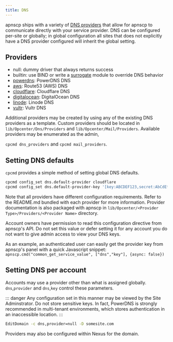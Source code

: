 ```yaml
---
title: DNS
---
```


apnscp ships with a variety of [DNS providers](https://github.com/search?q=topic%3Adns+org%3Aapisnetworks&type=Repositories) that allow for apnscp to communicate directly with your service provider. DNS can be configured per-site or globally; in global configuration all sites that does not explicitly have a DNS provider configured will inherit the global setting.

## Providers

- null: dummy driver that always returns success
- builtin: use BIND or write a [surrogate](https://docs.apiscp.com/development/programming-guide/#extending-modules-with-surrogates) module to override DNS behavior
- [powerdns](https://github.com/lithiumhosting/apnscp-powerdns): PowerDNS DNS
- [aws](https://github.com/apisnetworks/apnscp-dns-aws): Route53 (AWS) DNS
- [cloudflare](https://github.com/apisnetworks/apnscp-dns-cloudflare): Cloudflare DNS
- [digitalocean](https://github.com/apisnetworks/apnscp-dns-digitalocean): DigitalOcean DNS
- [linode](https://github.com/apisnetworks/apnscp-dns-linode): Linode DNS
- [vultr](https://github.com/apisnetworks/apnscp-dns-vultr): Vultr DNS

Additional providers may be created by using any of the existing DNS providers as a template. Custom providers should be located in `lib/Opcenter/Dns/Providers` and `lib/Opcenter/Mail/Providers`.  Available providers may be enumerated as the admin,

`cpcmd dns_providers` and `cpcmd mail_providers`.

## Setting DNS defaults

`cpcmd` provides a simple method of setting global DNS defaults.

```bash
cpcmd config_set dns.default-provider cloudflare
cpcmd config_set dns.default-provider-key '[key:ABCDEF123,secret:AbCdEf12345,proxy:true]'
```

Note that all providers have different configuration requirements. Refer to the README.md bundled with each provider for more information. Provider documentation is also packaged with apnscp in `lib/Opcenter/<Provider Type>/Providers/<Provider Name>` directory.

Account owners have permission to read this configuration directive from apnscp's API. Do not set this value or defer setting it for any account you do not want to give admin access to view your DNS keys.

As an example,  an authenticated user can easily get the provider key from apnscp's panel with a quick Javascript snippet: `apnscp.cmd("common_get_service_value", ["dns","key"], {async: false})`

## Setting DNS per account

Accounts may use a provider other than what is assigned globally. `dns`,`provider` and `dns`,`key` control these parameters.

::: danger
Any configuration set in this manner may be viewed by the Site Adminstrator. Do not store sensitive keys. In fact, PowerDNS is strongly recommended in multi-tenant environments, which stores authentication in an inaccessible location.
:::

```bash
EditDomain -c dns,provider=null -D somesite.com
```

Providers may also be configured within Nexus for the domain.
